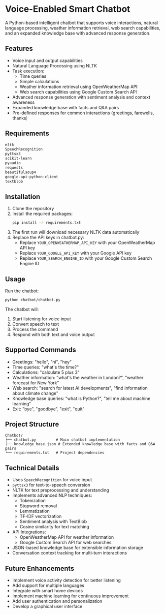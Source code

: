 # Voice-Enabled Smart Chatbot

A Python-based intelligent chatbot that supports voice interactions, natural language processing, weather information retrieval, web search capabilities, and an expanded knowledge base with advanced response generation.

## Features

- Voice input and output capabilities
- Natural Language Processing using NLTK
- Task execution:
  - Time queries
  - Simple calculations
  - Weather information retrieval using OpenWeatherMap API
  - Web search capabilities using Google Custom Search API
- Advanced response generation with sentiment analysis and context awareness
- Expanded knowledge base with facts and Q&A pairs
- Pre-defined responses for common interactions (greetings, farewells, thanks)

## Requirements

```bash
nltk
SpeechRecognition
pyttsx3
scikit-learn
pyaudio
requests
beautifulsoup4
google-api-python-client
textblob
```

## Installation

1. Clone the repository
2. Install the required packages:
   ```bash
   pip install -r requirements.txt
   ```
3. The first run will download necessary NLTK data automatically
4. Replace the API keys in chatbot.py:
   - Replace `YOUR_OPENWEATHERMAP_API_KEY` with your OpenWeatherMap API key
   - Replace `YOUR_GOOGLE_API_KEY` with your Google API key
   - Replace `YOUR_SEARCH_ENGINE_ID` with your Google Custom Search Engine ID

## Usage

Run the chatbot:
```bash
python chatbot/chatbot.py
```

The chatbot will:
1. Start listening for voice input
2. Convert speech to text
3. Process the command
4. Respond with both text and voice output

## Supported Commands

- Greetings: "hello", "hi", "hey"
- Time queries: "what's the time?"
- Calculations: "calculate 5 plus 3"
- Weather information: "what's the weather in London?", "weather forecast for New York"
- Web search: "search for latest AI developments", "find information about climate change"
- Knowledge base queries: "what is Python?", "tell me about machine learning"
- Exit: "bye", "goodbye", "exit", "quit"

## Project Structure

```
Chatbot/
├── chatbot.py         # Main chatbot implementation
├── knowledge_base.json # Extended knowledge base with facts and Q&A pairs
└── requirements.txt   # Project dependencies
```

## Technical Details

- Uses `SpeechRecognition` for voice input
- `pyttsx3` for text-to-speech conversion
- NLTK for text preprocessing and understanding
- Implements advanced NLP techniques:
  - Tokenization
  - Stopword removal
  - Lemmatization
  - TF-IDF vectorization
  - Sentiment analysis with TextBlob
  - Cosine similarity for text matching
- API Integrations:
  - OpenWeatherMap API for weather information
  - Google Custom Search API for web searches
- JSON-based knowledge base for extensible information storage
- Conversation context tracking for multi-turn interactions

## Future Enhancements

- Implement voice activity detection for better listening
- Add support for multiple languages
- Integrate with smart home devices
- Implement machine learning for continuous improvement
- Add user authentication and personalization
- Develop a graphical user interface